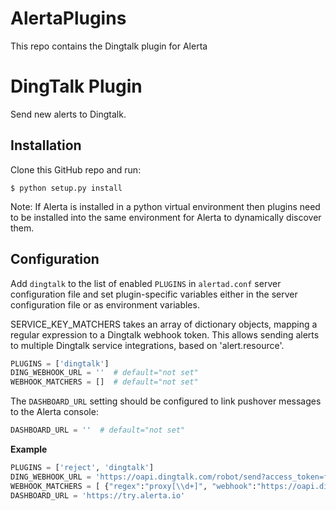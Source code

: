 # AlertaPlugins
This repo contains the Dingtalk plugin for Alerta


DingTalk Plugin
================

Send new alerts to Dingtalk.


Installation
------------

Clone this GitHub repo and run:

    $ python setup.py install


Note: If Alerta is installed in a python virtual environment then plugins
need to be installed into the same environment for Alerta to dynamically
discover them.

Configuration
-------------

Add `dingtalk` to the list of enabled `PLUGINS` in `alertad.conf` server
configuration file and set plugin-specific variables either in the
server configuration file or as environment variables.

SERVICE_KEY_MATCHERS takes an array of dictionary objects, mapping a regular
expression to a Dingtalk webhook token.  This allows sending alerts to
multiple Dingtalk service integrations, based on 'alert.resource'.

```python
PLUGINS = ['dingtalk']
DING_WEBHOOK_URL = ''  # default="not set"
WEBHOOK_MATCHERS = []  # default="not set"
```

The `DASHBOARD_URL` setting should be configured to link pushover messages to
the Alerta console:

```python
DASHBOARD_URL = ''  # default="not set"
```

**Example**

```python
PLUGINS = ['reject', 'dingtalk']
DING_WEBHOOK_URL = 'https://oapi.dingtalk.com/robot/send?access_token=fc89e66e'
WEBHOOK_MATCHERS = [ {"regex":"proxy[\\d+]", "webhook":"https://oapi.dingtalk.com/robot/send?access_token=f9216e240af"} ]
DASHBOARD_URL = 'https://try.alerta.io'
```
